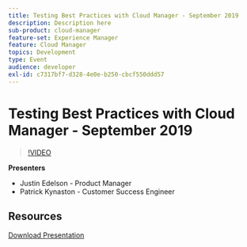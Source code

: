 ```yaml
---
title: Testing Best Practices with Cloud Manager - September 2019
description: Description here
sub-product: cloud-manager
feature-set: Experience Manager
feature: Cloud Manager
topics: Development
type: Event
audience: developer
exl-id: c7317bf7-d328-4e0e-b250-cbcf550ddd57
---
```

# Testing Best Practices with Cloud Manager - September 2019

>[!VIDEO](https://video.tv.adobe.com/v/329028/?quality=9&learn=on)

**Presenters**

* Justin Edelson - Product Manager
* Patrick Kynaston - Customer Success Engineer

## Resources

[Download Presentation](./assets/CloudManagerWebinarSeptember2019.pdf)
